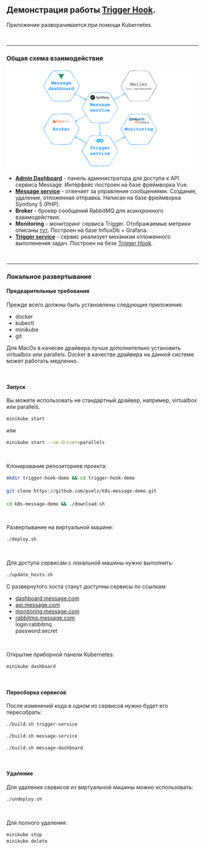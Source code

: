 ## Демонстрация работы [Trigger Hook](https://github.com/pvelx/triggerhook).  

Приложение разворачивается при помощи Kubernetes.

<br/>

---

### Общая схема взаимодействия

![Общая схема взаимодействия](./schema.png)

- **[Admin Dashboard](https://github.com/pvelx/message-dashboard-demo)** - панель администратора для доступа к API сервиса Message. Интерфейс построен на базе фреймворка Vue.
- **[Message service](https://github.com/pvelx/message-service-demo)** - отвечает за управление сообщениями. Создание, удаление, отложенная отправка. Написан на базе фреймворка Symfony 5 (PHP).
- **Broker** - брокер сообщений RabbitMQ для асинхронного взаимодействия.
- **Monitoring** - мониторинг сервиса Trigger. Отображаемые метрики описаны [тут](https://github.com/pvelx/triggerhook#%D0%BF%D1%80%D0%B8%D0%BD%D1%86%D0%B8%D0%BF-%D1%80%D0%B0%D0%B1%D0%BE%D1%82%D1%8B). Построен на базе InfluxDb + Grafana.
- **[Trigger service](https://github.com/pvelx/trigger-service-demo)** - сервис реализует механизм отложенного выполенения задач. Построен на безе [Trigger Hook](https://github.com/pvelx/triggerhook).

<br/>

---

### Локальное развертывание
#### Предварительные требования
Прежде всего должны быть установлены следующие приложения:
- docker
- kubectl
- minikube
- git

Для MacOs в качесве драйвера лучше дополнительно установить virtualbox или parallels. Docker в качестве драйвера на данной системе может работать медленно. 

<br/>

#### Запуск
Вы можете использовать не стандартный драйвер, например, virtualbox или parallels.
```bash
minikube start
```
или
```bash
minikube start --vm-driver=parallels
```

<br/>

Клонирование репозиториев проекта:
```bash
mkdir trigger-hook-demo && cd trigger-hook-demo

git clone https://github.com/pvelx/k8s-message-demo.git

cd k8s-message-demo && ./download.sh
```

<br/>

Развертывание на виртуальной машине:
```bash
./deploy.sh
```

<br/>

Для доступа сервисам с локальной машины нужно выполнить:
```bash
./update_hosts.sh
```
С развернутого хоста станут доступны сервисы по ссылкам:
- [dashboard.message.com](http://dashboard.message.com)
- [api.message.com](http://api.message.com)
- [monitoring.message.com](http://monitoring.message.com)
- [rabbitmq.message.com](http://rabbitmq.message.com)  
    login:rabbitmq  
    password:secret

<br/>

Открытие приборной панели Kubernetes:
```bash
minikube dashboard
```

<br/>

#### Пересборка сервисов
После изменений кода в одном из сервисов нужно будет его пересобрать:

```bash
./build.sh trigger-service
```

```bash
./build.sh message-service
```

```bash
./build.sh message-dashboard
```

<br/>

#### Удаление
Для удаления сервисов из виртуальной машины можно использовать:
```bash
./undeploy.sh
```

<br/>

Для полного удаления:
```bash
minikube stop
minikube delete
```


